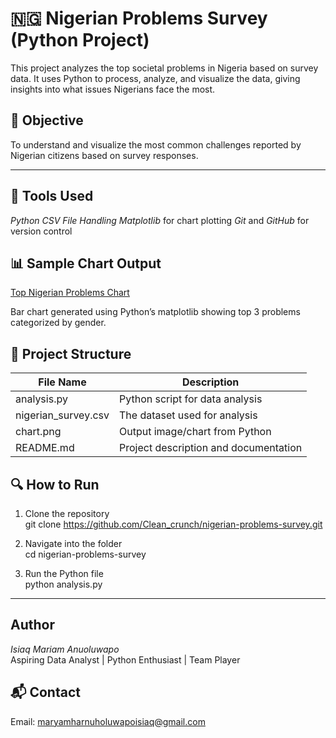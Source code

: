 # 🇳🇬 Nigerian Problems Survey (Python Project)

This project analyzes the top societal problems in Nigeria based on survey data. It uses Python to process, analyze, and visualize the data, giving insights into what issues Nigerians face the most.



## 📌 Objective

To understand and visualize the most common challenges reported by Nigerian citizens based on survey responses.

---

## 🧰 Tools Used
*Python*
*CSV File Handling*
*Matplotlib* for chart plotting
*Git* and *GitHub* for version control


## 📊 Sample Chart Output

[Top Nigerian Problems Chart](chart.png)

Bar chart generated using Python’s matplotlib showing top 3 problems categorized by gender.



## 📁 Project Structure

| File Name         | Description                                 |
|------------------|---------------------------------------------|
| analysis.py     | Python script for data analysis             |
| nigerian_survey.csv | The dataset used for analysis          |
| chart.png       | Output image/chart from Python              |
| README.md       | Project description and documentation       |



## 🔍 How to Run

1. Clone the repository  
   git clone https://github.com/Clean_crunch/nigerian-problems-survey.git

2. Navigate into the folder  
   cd nigerian-problems-survey

3. Run the Python file  
   python analysis.py

---

## Author

*Isiaq Mariam Anuoluwapo*  
Aspiring Data Analyst | Python Enthusiast | Team Player



## 📬 Contact
Email: maryamharnuholuwapoisiaq@gmail.com

